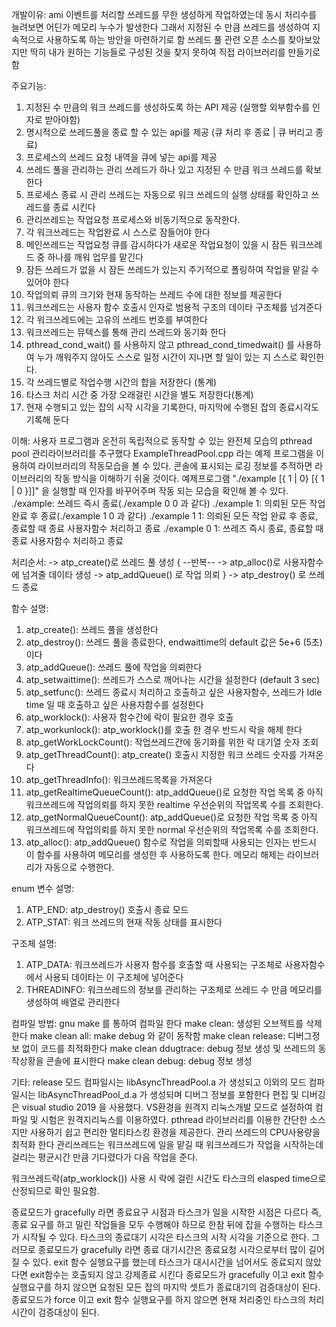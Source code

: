 개발이유: 
ami 이벤트를 처리할 쓰레드를 무한 생성하게 작업하였는데 동시 처리수를 늘려보면 어딘가 메모리 누수가 발생한다
그래서 지정된 수 만큼 쓰레드를 생성하여 지속적으로 사용하도록 하는 방안을 마련하기로 함
쓰레드 풀 관련 오픈 소스를 찾아보았지만 
딱히 내가 원하는 기능들로 구성된 것을 찾지 못하여 직접 라이브러리를 만들기로 함

주요기능:

1. 지정된 수 만큼의 워크 쓰레드를 생성하도록 하는 API 제공 (실행할 외부함수를 인자로 받아야함)
2. 명시적으로 쓰레드풀을 종료 할 수 있는 api를 제공 (큐 처리 후 종료 | 큐 버리고 종료)
3. 프로세스의 쓰레드 요청 내역을 큐에 넣는 api를 제공
4. 쓰레드 풀을 관리하는 관리 쓰레드가 하나 있고 지정된 수 만큼 워크 쓰레드를 확보한다
5. 프로세스 종료 시 관리 쓰레드는 자동으로 워크 쓰레드의 실행 상태를 확인하고 쓰레드를 종료 시킨다
6. 관리쓰레드는 작업요청 프로세스와 비동기적으로 동작한다.
7. 각 워크쓰레드는 작업완료 시 스스로 잠들어야 한다
8. 메인쓰레드는 작업요청 큐를 감시하다가 새로운 작업요청이 있을 시 잠든 워크쓰레드 중 하나를 깨워 업무를 맡긴다
9. 잠든 쓰레드가 없을 시 잠든 쓰레드가 있는지 주기적으로 폴링하여 작업을 맡길 수 있어야 한다
10. 작업의뢰 큐의 크기와 현재 동작하는 쓰레드 수에 대한 정보를 제공한다
11. 워크쓰레드는 사용자 함수 호출시 인자로 범용적 구조의 데이타 구조체를 넘겨준다
12. 각 워크쓰레드에는 고유의 쓰레드 번호를 부여한다
13. 워크쓰레드는 뮤텍스를 통해 관리 쓰레드와 동기화 한다
14. pthread_cond_wait() 를 사용하지 않고 pthread_cond_timedwait() 를 사용하여 누가 깨워주지 않아도 스스로 일정 시간이 지나면 할 일이 있는 지 스스로 확인한다.
15. 각 쓰레드별로 작업수행 시간의 합을 저장한다 (통계)
16. 타스크 처리 시간 중 가장 오래걸린 시간을 별도 저장한다(통계)
17. 현재 수행되고 있는 잡의 시작 시각을 기록한다, 마지막에 수행된 잡의 종료시각도 기록해 둔다

이해:
사용자 프로그램과 온전히 독립적으로 동작할 수 있는 완전체 모습의 pthread pool 관리라이브러리를 추구했다
ExampleThreadPool.cpp 라는 예제 프로그램을 이용하여 라이브러리의 작동모습을 볼 수 있다.
콘솔에 표시되는 로깅 정보를 추적하면 라이브러리의 작동 방식을 이해하기 쉬울 것이다.
예제프로그램 "./example [{ 1 | 0} [{ 1 | 0 }]]" 을 실행할 때 인자를 바꾸어주며 작동 되는 모습을 확인해 볼 수 있다.
./example: 쓰레드 즉시 종료(./example 0 0 과 같다)
./example 1: 의뢰된 모든 작업 완료 후 종료(./example 1 0 과 같다)
./example 1 1: 의뢰된 모든 작업 완료 후 종료, 종료할 때 종료 사용자함수 처리하고 종료
./example 0 1: 쓰레즈 즉시 종료, 종료할 때 종료 사용자함수 처리하고 종료

처리순서:
-> atp_create()로 쓰레드 풀 생성 
	{	--반복--
		-> atp_alloc()로 사용자함수에 넘겨줄 데이타 생성
		-> atp_addQueue() 로 작업 의뢰
	}
-> atp_destroy() 로 쓰레드 종료

함수 설명:

1. atp_create(): 쓰레드 풀을 생성한다
2. atp_destroy(): 쓰레드 풀을 종료한다, endwaittime의 default 값은 5e+6 (5초) 이다
3. atp_addQueue(): 쓰레드 풀에 작업을 의뢰한다
4. atp_setwaittime(): 쓰레드가 스스로 깨어나는 시간을 설정한다 (default 3 sec)
5. atp_setfunc(): 쓰레드 종료시 처리하고 호출하고 싶은 사용자함수, 쓰레드가 Idle time 일 때 호출하고 싶은 사용자함수를 설정한다
6. atp_worklock(): 사용자 함수간에 락이 필요한 경우 호출
7. atp_workunlock(): atp_worklock()를 호출 한 경우 반드시 락을 해제 한다
8. atp_getWorkLockCount():	작업쓰레드간에 동기화를 위한 락 대기열 숫자 조회
9. atp_getThreadCount(): atp_create() 호출시 지정한 워크 쓰레드 숫자를 가져온다
10. atp_getThreadInfo(): 워크쓰레드목록을 가져온다
11. atp_getRealtimeQueueCount(): atp_addQueue()로 요청한 작업 목록 중 아직 워크쓰레드에 작업의뢰를 하지 못한 realtime 우선순위의 작업목록 수를 조회한다.
12. atp_getNormalQueueCount(): atp_addQueue()로 요청한 작업 목록 중 아직 워크쓰레드에 작업의뢰를 하지 못한 normal 우선순위의 작업목록 수를 조회한다.
13. atp_alloc(): atp_addQueue() 함수로 작업을 의뢰할때 사용되는 인자는 반드시 이 함수를 사용하여 메모리를 생성한 후 사용하도록 한다. 메모리 해제는 라이브러리가 자동으로 수행한다.

enum 변수 설명:

1. ATP_END: atp_destroy() 호출시 종료 모드
2. ATP_STAT: 워크 쓰레드의 현재 작동 상태를 표시한다

구조체 설명:

1. ATP_DATA: 워크쓰레드가 사용자 함수를 호출할 때 사용되는 구조체로 사용자함수에서 사용되 데이타는 이 구조체에 넣어준다
2. THREADINFO: 워크쓰레드의 정보를 관리하는 구조체로 쓰레드 수 만큼 메모리를 생성하여 배열로 관리한다

컴파일 방법:
gnu make 를 통하여 컴파일 한다
make clean: 생성된 오브젝트를 삭제한다
make clean all: make debug 와 같이 동작함
make clean release: 디버그정보 없이 코드를 최적화한다
make clean ddugtrace: debug 정보 생성 및 쓰레드의 동작상황을 콘솔에 표시한다
make clean debug: debug 정보 생성

기타:
release 모드 컴파일시는 libAsyncThreadPool.a 가 생성되고
이외의 모드 컴파일시는 libAsyncThreadPool_d.a 가 생성되며 디버그 정보를 포함한다
편집 및 디버깅은 visual studio 2019 을 사용했다.
VS환경을 원격지 리눅스개발 모드로 설정하여 컴파일 및 시험은 원격지리눅스를 이용하였다.
pthread 라이브러리를 이용한 간단한 소스지만 사용하기 쉽고 편리한 멀티타스킹 환경을 제공한다.
관리 쓰레드의 CPU사용량을 최적화 한다
관리쓰레드는 워크쓰레드에 일을 맡길 때 워크쓰레드가 작업을 시작하는데 걸리는 평균시간 만큼 기다렸다가 다음 작업을 준다.

워크쓰레드락(atp_worklock()) 사용 시 락에 걸린 시간도 타스크의 elasped time으로 산정되므로 확인 필요함.

종료모드가  gracefully 라면 종료요구 시점과 타스크가 일을 시작한 시점은 다르다
즉, 종료 요구를 하고 밀린 작업들을 모두 수행해야 하므로 한참 뒤에 잡을 수행하는 타스크가 시작될 수 있다.
타스크의 종료대기 시각은 타스크의 시작 시각을 기준으로 한다.
그러므로 종료모드가  gracefully 라면 종료 대기시간은 종료요청 시각으로부터 많이 길어질 수 있다.
exit 함수 실행요구를 했는데 타스크가 대시시간을 넘어서도 종료되지 않았다면 exit함수는 호출되지 않고 강제종료 시킨다
종료모드가  gracefully 이고 exit 함수 실행요구를 하지 않으면 요청된 모든 잡의 마지막 셋트가 종료대기의 검증대상이 된다.
종료모드가  force 이고 exit 함수 실행요구를 하지 않으면 현재 처리중인 타스크의 처리시간이 검증대상이 된다.
